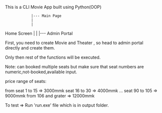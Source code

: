 This is a CLI Movie App built using Python(OOP)

                |--- Main Page
                |
                |
Home Screen     |
                |
                |--- Admin Portal    


First, you need to create Movie and Theater , so head to admin portal directly and create them.

Only then rest of the functions will be executed.

Note: can booked multiple seats but make sure that seat numbers are numeric,not-booked,available input.

price range of seats:

from seat 1 to  15          => 3000mmk
     seat 16 to 30          => 4000mmk
     ...
     seat 90 to 105         => 9000mmk
     from 106 and grater    => 12000mmk

To test => Run 'run.exe' file which is in output folder.